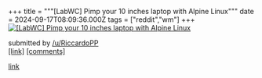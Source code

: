 +++
title = """[LabWC] Pimp your 10 inches laptop with Alpine Linux"""
date = 2024-09-17T08:09:36.000Z
tags = ["reddit","wm"]
+++
[![[LabWC] Pimp your 10 inches laptop with Alpine Linux](https://b.thumbs.redditmedia.com/xWW48BcDvYxdP97HM5w-77vbjMSIXP3gWGoW3yVlNZc.jpg "[LabWC] Pimp your 10 inches laptop with Alpine Linux")](https://www.reddit.com/r/unixporn/comments/1fitgri/labwc_pimp_your_10_inches_laptop_with_alpine_linux/)

submitted by [/u/RiccardoPP](https://www.reddit.com/user/RiccardoPP)  
[\[link\]](https://www.reddit.com/gallery/1fitgri) [\[comments\]](https://www.reddit.com/r/unixporn/comments/1fitgri/labwc_pimp_your_10_inches_laptop_with_alpine_linux/)

[link](https://www.reddit.com/r/unixporn/comments/1fitgri/labwc_pimp_your_10_inches_laptop_with_alpine_linux/)
